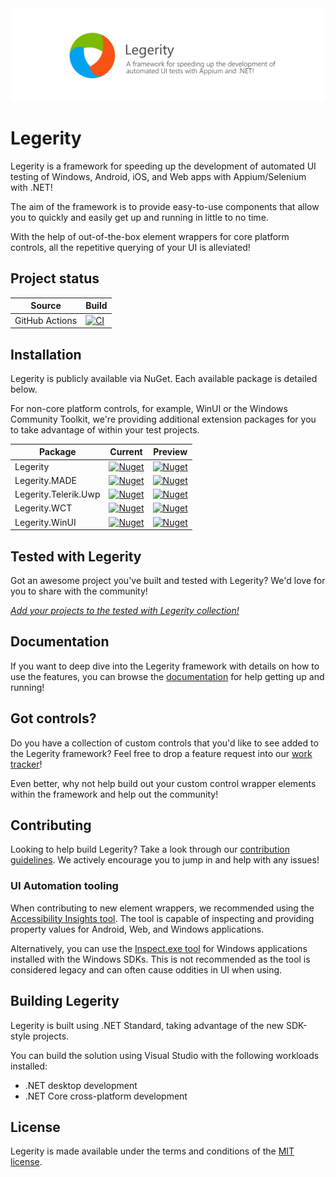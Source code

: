 <img src="assets/ProjectBanner.png" alt="Legerity project banner" />

# Legerity

Legerity is a framework for speeding up the development of automated UI testing of Windows, Android, iOS, and Web apps with Appium/Selenium with .NET!

The aim of the framework is to provide easy-to-use components that allow you to quickly and easily get up and running in little to no time. 

With the help of out-of-the-box element wrappers for core platform controls, all the repetitive querying of your UI is alleviated! 

## Project status

| Source | Build |
| ------ | ------ |
| GitHub Actions | [![CI](https://github.com/MADE-Apps/legerity/actions/workflows/ci.yml/badge.svg?branch=main)](https://github.com/MADE-Apps/legerity/actions/workflows/ci.yml) |

## Installation

Legerity is publicly available via NuGet. Each available package is detailed below. 

For non-core platform controls, for example, WinUI or the Windows Community Toolkit, we're providing additional extension packages for you to take advantage of within your test projects.

| Package | Current | Preview |
| ------ | ------ | ------ |
| Legerity | [![Nuget](https://img.shields.io/nuget/v/Legerity.svg)](https://www.nuget.org/packages/Legerity/) | [![Nuget](https://img.shields.io/nuget/vpre/Legerity.svg)](https://www.nuget.org/packages/Legerity/) |
| Legerity.MADE | [![Nuget](https://img.shields.io/nuget/v/Legerity.MADE.svg)](https://www.nuget.org/packages/Legerity.MADE/) | [![Nuget](https://img.shields.io/nuget/vpre/Legerity.MADE.svg)](https://www.nuget.org/packages/Legerity.MADE/) |
| Legerity.Telerik.Uwp | [![Nuget](https://img.shields.io/nuget/v/Legerity.Telerik.Uwp.svg)](https://www.nuget.org/packages/Legerity.Telerik.Uwp/) | [![Nuget](https://img.shields.io/nuget/vpre/Legerity.Telerik.Uwp.svg)](https://www.nuget.org/packages/Legerity.Telerik.Uwp/) |
| Legerity.WCT | [![Nuget](https://img.shields.io/nuget/v/Legerity.WCT.svg)](https://www.nuget.org/packages/Legerity.WCT/) | [![Nuget](https://img.shields.io/nuget/vpre/Legerity.WCT.svg)](https://www.nuget.org/packages/Legerity.WCT/) |
| Legerity.WinUI | [![Nuget](https://img.shields.io/nuget/v/Legerity.WinUI.svg)](https://www.nuget.org/packages/Legerity.WinUI/) | [![Nuget](https://img.shields.io/nuget/vpre/Legerity.WinUI.svg)](https://www.nuget.org/packages/Legerity.WinUI/) |

## Tested with Legerity

Got an awesome project you've built and tested with Legerity? We'd love for you to share with the community!

[*Add your projects to the tested with Legerity collection!*](YOUR_PROJECTS.md)

## Documentation

If you want to deep dive into the Legerity framework with details on how to use the features, you can browse the [documentation](docs/README.md) for help getting up and running!

## Got controls?

Do you have a collection of custom controls that you'd like to see added to the Legerity framework? Feel free to drop a feature request into our [work tracker](https://github.com/MADE-Apps/legerity/issues)!

Even better, why not help build out your custom control wrapper elements within the framework and help out the community!

## Contributing 

Looking to help build Legerity? Take a look through our [contribution guidelines](CONTRIBUTING.md). We actively encourage you to jump in and help with any issues!

### UI Automation tooling

When contributing to new element wrappers, we recommended using the [Accessibility Insights tool](https://accessibilityinsights.io/en/). The tool is capable of inspecting and providing property values for Android, Web, and Windows applications.

Alternatively, you can use the [Inspect.exe tool](https://docs.microsoft.com/en-us/windows/win32/winauto/inspect-objects) for Windows applications installed with the Windows SDKs. This is not recommended as the tool is considered legacy and can often cause oddities in UI when using. 

## Building Legerity

Legerity is built using .NET Standard, taking advantage of the new SDK-style projects.

You can build the solution using Visual Studio with the following workloads installed:

- .NET desktop development
- .NET Core cross-platform development

## License

Legerity is made available under the terms and conditions of the [MIT license](LICENSE).
